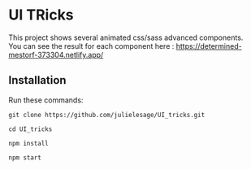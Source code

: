 # UI TRicks

This project shows several animated css/sass advanced components.   
You can see the result for each component here : https://determined-mestorf-373304.netlify.app/

## Installation

Run these commands:    

```git clone https://github.com/julielesage/UI_tricks.git```    

```cd UI_tricks```    

```npm install```     

```npm start```



